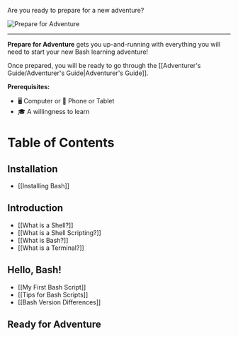 Are you ready to prepare for a new adventure?

![Prepare for Adventure](PrepareForAdventure.jpg)

---

**Prepare for Adventure** gets you up-and-running with everything you will need to start your new Bash learning adventure!

Once prepared, you will be ready to go through the [[Adventurer's Guide/Adventurer's Guide|Adventurer's Guide]].

**Prerequisites:**
- 🖥️ Computer or 📱 Phone or Tablet
- 🎓 A willingness to learn

# Table of Contents

## Installation

- [[Installing Bash]]

## Introduction

- [[What is a Shell?]]
- [[What is a Shell Scripting?]]
- [[What is Bash?]]
- [[What is a Terminal?]]

## Hello, Bash!

- [[My First Bash Script]]
- [[Tips for Bash Scripts]]
- [[Bash Version Differences]]

## Ready for Adventure


